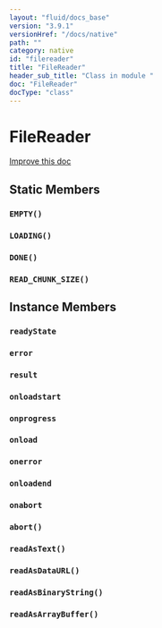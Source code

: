 ```yaml
---
layout: "fluid/docs_base"
version: "3.9.1"
versionHref: "/docs/native"
path: ""
category: native
id: "filereader"
title: "FileReader"
header_sub_title: "Class in module "
doc: "FileReader"
docType: "class"
---
```


<h1 class="api-title">FileReader</h1>

<a class="improve-v2-docs" href="http://github.com/driftyco/ionic-native/edit/master/src/@ionic-native/plugins/file/index.ts#L547">
  Improve this doc
</a>







<h2>Static Members</h2>
<h3><a class="anchor" name="EMPTY" href="#EMPTY"></a><code>EMPTY()</code></h3>





<h3><a class="anchor" name="LOADING" href="#LOADING"></a><code>LOADING()</code></h3>





<h3><a class="anchor" name="DONE" href="#DONE"></a><code>DONE()</code></h3>





<h3><a class="anchor" name="READ_CHUNK_SIZE" href="#READ_CHUNK_SIZE"></a><code>READ_CHUNK_SIZE()</code></h3>









<h2>Instance Members</h2>
<h3><a class="anchor" name="readyState" href="#readyState"></a><code>readyState</code></h3>




<h3><a class="anchor" name="error" href="#error"></a><code>error</code></h3>




<h3><a class="anchor" name="result" href="#result"></a><code>result</code></h3>




<h3><a class="anchor" name="onloadstart" href="#onloadstart"></a><code>onloadstart</code></h3>




<h3><a class="anchor" name="onprogress" href="#onprogress"></a><code>onprogress</code></h3>




<h3><a class="anchor" name="onload" href="#onload"></a><code>onload</code></h3>




<h3><a class="anchor" name="onerror" href="#onerror"></a><code>onerror</code></h3>




<h3><a class="anchor" name="onloadend" href="#onloadend"></a><code>onloadend</code></h3>




<h3><a class="anchor" name="onabort" href="#onabort"></a><code>onabort</code></h3>




<h3><a class="anchor" name="abort" href="#abort"></a><code>abort()</code></h3>




<h3><a class="anchor" name="readAsText" href="#readAsText"></a><code>readAsText()</code></h3>




<h3><a class="anchor" name="readAsDataURL" href="#readAsDataURL"></a><code>readAsDataURL()</code></h3>




<h3><a class="anchor" name="readAsBinaryString" href="#readAsBinaryString"></a><code>readAsBinaryString()</code></h3>




<h3><a class="anchor" name="readAsArrayBuffer" href="#readAsArrayBuffer"></a><code>readAsArrayBuffer()</code></h3>










